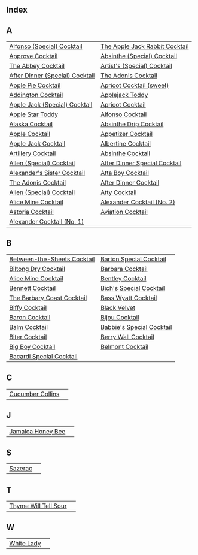 ## Index
## A
|||
|-|-|
| [Alfonso (Special) Cocktail](recipes/alfonsospecial.yaml) | [The Apple Jack Rabbit Cocktail](recipes/applejackrabbit.yaml) |
| [Approve Cocktail](recipes/approve.yaml) | [Absinthe (Special) Cocktail](recipes/absinthecocktailspecial.yaml) |
| [The Abbey Cocktail](recipes/abbeycocktail.yaml) | [Artist's (Special) Cocktail](recipes/artistsspecial.yaml) |
| [After Dinner (Special) Cocktail](recipes/afterdinnerspecial.yaml) | [The Adonis Cocktail](recipes/adonis.yaml) |
| [Apple Pie Cocktail](recipes/applepie.yaml) | [Apricot Cocktail (sweet)](recipes/apricotsweet.yaml) |
| [Addington Cocktail](recipes/addington.yaml) | [Applejack Toddy](recipes/applejacktoddy.yaml) |
| [Apple Jack (Special) Cocktail](recipes/applejackspecial.yaml) | [Apricot Cocktail](recipes/apricot.yaml) |
| [Apple Star Toddy](recipes/applestar.yaml) | [Alfonso Cocktail](recipes/alfonso.yaml) |
| [Alaska Cocktail](recipes/alaska.yaml) | [Absinthe Drip Cocktail](recipes/absinthedrinkcocktail.yaml) |
| [Apple Cocktail](recipes/apple.yaml) | [Appetizer Cocktail](recipes/appetizer.yaml) |
| [Apple Jack Cocktail](recipes/applejack.yaml) | [Albertine Cocktail](recipes/albertine.yaml) |
| [Artillery Cocktail](recipes/artillerycocktail.yaml) | [Absinthe Cocktail](recipes/absinthecocktail.yaml) |
| [Allen (Special) Cocktail](recipes/allenspecial.yaml) | [After Dinner Special Cocktail](recipes/aftersupper.yaml) |
| [Alexander's Sister Cocktail](recipes/alexanderssister.yaml) | [Atta Boy Cocktail](recipes/attaboy.yaml) |
| [The Adonis Cocktail](recipes/affinity.yaml) | [After Dinner Cocktail](recipes/afterdinner.yaml) |
| [Allen (Special) Cocktail](recipes/allies.yaml) | [Atty Cocktail](recipes/atty.yaml) |
| [Alice Mine Cocktail](recipes/alicemine.yaml) | [Alexander Cocktail (No. 2)](recipes/alexander2.yaml) |
| [Astoria Cocktail](recipes/astoria.yaml) | [Aviation Cocktail](recipes/aviation.yaml) |
| [Alexander Cocktail (No. 1)](recipes/alexander.yaml) | []() |
## B
|||
|-|-|
| [Between-the-Sheets Cocktail](recipes/betweenthesheets.yaml) | [Barton Special Cocktail](recipes/bartonspecial.yaml) |
| [Biltong Dry Cocktail](recipes/biltondry.yaml) | [Barbara Cocktail](recipes/barbara.yaml) |
| [Alice Mine Cocktail](recipes/barneybarnato.yaml) | [Bentley Cocktail](recipes/bentley.yaml) |
| [Bennett Cocktail](recipes/bennett.yaml) | [Bich's Special Cocktail](recipes/bichsspecial.yaml) |
| [The Barbary Coast Cocktail](recipes/barbarycoast.yaml) | [Bass Wyatt Cocktail](recipes/basswyatt.yaml) |
| [Biffy Cocktail](recipes/biffy.yaml) | [Black Velvet](recipes/blackvelvet.yaml) |
| [Baron Cocktail](recipes/baron.yaml) | [Bijou Cocktail](recipes/bijou.yaml) |
| [Balm Cocktail](recipes/balm.yaml) | [Babbie's Special Cocktail](recipes/babbiesspecial.yaml) |
| [Biter Cocktail](recipes/biter.yaml) | [Berry Wall Cocktail](recipes/berrywall.yaml) |
| [Big Boy Cocktail](recipes/bigboy.yaml) | [Belmont Cocktail](recipes/belmont.yaml) |
| [Bacardi Special Cocktail](recipes/bacardispecial.yaml) | []() |
## C
|||
|-|-|
| [Cucumber Collins](recipes/cucumbercollins.yaml) | []() |
## J
|||
|-|-|
| [Jamaica Honey Bee](recipes/jamaicahoneybee.yaml) | []() |
## S
|||
|-|-|
| [Sazerac](recipes/sazerac.yaml) | []() |
## T
|||
|-|-|
| [Thyme Will Tell Sour](recipes/thymewilltell.yaml) | []() |
## W
|||
|-|-|
| [White Lady](recipes/whitelady.yaml) | []() |
